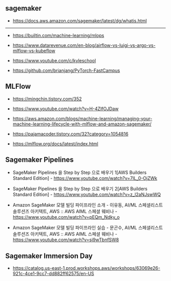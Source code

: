 ## sagemaker ##

* https://docs.aws.amazon.com/sagemaker/latest/dg/whatis.html


-----


* https://builtin.com/machine-learning/mlops

* https://www.datarevenue.com/en-blog/airflow-vs-luigi-vs-argo-vs-mlflow-vs-kubeflow
* https://www.youtube.com/c/kyleschool

* https://github.com/brianjang/PyTorch-FastCampus

## MLFlow ##

* https://mingchin.tistory.com/352

* https://www.youtube.com/watch?v=H-4ZIfOJDaw

* https://aws.amazon.com/blogs/machine-learning/managing-your-machine-learning-lifecycle-with-mlflow-and-amazon-sagemaker/

* https://pajamacoder.tistory.com/32?category=1054816

* https://mlflow.org/docs/latest/index.html


## Sagemaker Pipelines ##

* SageMaker Pipelines 을 Step by Step 으로 배우기 1[AWS Builders Standard Edition] - https://www.youtube.com/watch?v=7IL_0-OjZWk

* SageMaker Pipelines 을 Step by Step 으로 배우기 2[AWS Builders Standard Edition] - https://www.youtube.com/watch?v=z_l2aNJswWQ

* Amazon SageMaker 모델 빌딩 파이프라인 소개 - 이유동, AI/ML 스페셜리스트 솔루션즈 아키텍트, AWS :: AWS AIML 스페셜 웨비나 - 
https://www.youtube.com/watch?v=pEQm_Ndky_o

* Amazon SageMaker 모델 빌딩 파이프라인 실습 - 문곤수, AI/ML 스페셜리스트 솔루션즈 아키텍트, AWS :: AWS AIML 스페셜 웨비나 - https://www.youtube.com/watch?v=sj9wTbnfSW8



## Sagemaker Immersion Day ##

* https://catalog.us-east-1.prod.workshops.aws/workshops/63069e26-921c-4ce1-9cc7-dd882ff62575/en-US
